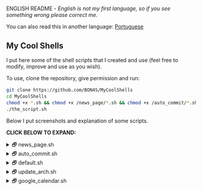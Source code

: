 #

ENGLISH README - _English is not my first language, so if you see something wrong please correct me._

You can also read this in another language: [Portuguese](readme.pt-BR.md)

## My Cool Shells

I put here some of the shell scripts that I created and use (feel free to modify, improve and use as you wish).

To use, clone the repository, give permission and run:

```bash
git clone https://github.com/BON4S/MyCoolShells
cd MyCoolShells
chmod +x *.sh && chmod +x /news_page/*.sh && chmod +x /auto_commit/*.sh
./the_script.sh
```

Below I put screenshots and explanation of some scripts.

**CLICK BELOW TO EXPAND:**

<details>

<summary>🗗 news_page.sh</summary>

## _FILE: news_page.sh_

This script extracts news from various websites and creates a lightweight and practical html document.

The script also shows Twitter posts, GitHub feeds, YouTube feeds, currency quotes, weather and custom shell script outputs.

NEWS PAGE DARK THEME (running on [my Firefox theme](https://addons.mozilla.org/en-US/firefox/addon/focus-and-darkness/))

![news_page_image](screenshots/screenshot-news-dark.gif)

USAGE:

Insert your favorite news links (rss) in the settings file "**news_settings➜default.sh**" and run the script. You can run the script without parameters, or you can specify a custom settings file, as in the examples below:

```bash
# Without parameters:
./news_page.sh

# Specifying the settings file:
./news_page.sh -s news_settings➜Los_Angeles.sh
```

_news_page.html_ will be generated.

DEPENDENCIES:

- To use the Twitter function it is necessary to install: [pup](https://github.com/ericchiang/pup) (a HTML parser).

```bash
# Arch users (yay):
yay -S pup

# Users from other distros: Download the zipped executable from the link below and unzip it to the '/bin' folder.
# https://github.com/EricChiang/pup/releases/tag/v0.4.0
```

- To use the currency function it is necessary to install: [weather](http://fungi.yuggoth.org/weather/)

```bash
# Arch users (yay):
yay -S weather

# Debian and Ubuntu users:
sudo apt-get install weather-util
```

TIP 1:

If you use Firefox, install my extension to get feed links easily: [Kill and More](https://github.com/BON4S/KillAndMore)

TIP 2:

You can schedule the script to run every 12 hours by editing cron with the command:

```bash
export VISUAL=nano; crontab -e
```

and inside the edition insert a line like this:

```txt
0 */12 * * * /home/your_username/scripts_folder/news_page/news_page.sh -s news_settings➜Los_Angeles.sh
```

TIP 3:

You can get the main feed from your GitHub, to do this go to the homepage and copy the link where it says "Subscribe to your news feed". And put in your configuration file something like:

```text
feed2 "GitHub Main Feed" "https://github.com/BON4S.private.atom?token=QWERTYQWERTYQWERTY" "8"
```

In addition to the main feed you can also get project commits, as in the image below:

![news_page_image](screenshots/screenshot-news-github.gif)

</details>

<details>

<summary>🗗 auto_commit.sh</summary>

## _FILE: auto_commit.sh_

The "auto_commit.sh" is a script that checks for changes in certain files through an md5 check. And when the change exists, the script sends the file, with a custom commit, to your repository on GitHub. I use this script to create automatic backups of [my dotfiles](https://github.com/BON4S/Dotfiles) (settings files). The script is also able to pick up files around the computer and keep an updated copy of them in a single folder. Everything in a simple and practical way.

USAGE

Edit the configuration file (auto_commit_config➜default.sh) and run the script:

```bash
./auto_commit.sh
```

With the "-s" parameter you can also specify a customized configuration file:

```bash
./auto_commit.sh -s auto_commit_config➜mysettings.sh
```

Important: It is necessary to create an [SSH Key from GitHub](https://help.github.com/en/github/authenticating-to-github/generating-a-new-ssh-key-and-adding-it-to-the-ssh-agent) on the machine so the script doesn't need a password.

SCHEDULE

Schedule the script to run every 12 hours. To do this, edit your distro's cron with the commands below:

```bash
# to open the cron edition:
export VISUAL=nano; crontab -e

# and insert a line like this:
0 */12 * * * /home/your_username/scripts_folder/auto_commit/auto_commit.sh
```

</details>

<details>

<summary>🗗 default.sh</summary>

## _FILE: default.sh_

This is a basic code that I created to be used in all shell scripts as a common code. This is useful to stylize texts, and to create menus quickly.

To use this, import default.sh at the beginning of your script code:

```bash
source "default.sh"
```

**_TEXT STYLIZER FEATURE_**

Without default.sh:

```bash
echo -ne "\e[1m\e[97m SCRIPT NAME \e[2m\e[37m\e[7m teste.sh \e[49m"

echo -e "\e[34m I'm blue,\e[33m I'm yellow,\e[32m I'm green."

echo -e "\e[107m\e[1m\e[31m Bold Red Text on White Background "
```

With default.sh:

```bash
title "SCRIPT NAME"

echo -e "$blue I'm blue,$yellow I'm yellow,$green I'm green."

echo -e "$bg_white$bold$red Bold Red Text on White Background "
```

![default.sh_text_image](screenshots/screenshot-text.png)

Both examples print exactly the same result.

_See other color and style options inside the file default.sh._

**_MENU CREATOR FEATURE_**

With default.sh we can create menus from functions with the **_fmenu_** and **_fmenu2_** commands, or from lists with the **_lmenu_** and **_lmenu2_** commands. See the examples below:

FUNCTION MENU

fmenu - Create menus from functions. To do this, simply create functions ending with "/menu":

```bash
The_menu_item/menu() {
  #commands
}
Another_item/menu() {
  #commands
}
fmenu
```

Result:

```txt
 1. The menu item
 2. Another item

 Nº
```

LIST MENU

lmenu - Create menus from lists, arrays, files... To do this, just set the list parameter and the action:

```bash
action() {                                  # actions function
  echo "Your choice was: ${list[choice]}"   # the action
}
lmenu "$(ls /sys/class/net)"                # the list
```

Result:

```txt
In this example, your network interfaces will be listed as a menu:

 1. enp0s25
 2. lo
 3. virbr0
 4. virbr0-nic
 5. wlp0s26u1u2
 6. wlp3s0

 Nº
```

LIST AND FUNTION MENUS **2**

**fmenu2** and **lmenu2** do the same things as the previous ones, but they have support for the keyboard.

```text
⇩ down:             next item
⇧ up:               previous item
⇨ right or space:   choose the option
⇦ left or q:        quit
```

![default.sh_menu_image](screenshots/screenshot-menu.gif)

</details>

<details>

<summary>🗗 update_arch.sh</summary>

## _FILE: update_arch.sh_

This script is a good way to update the Arch Linux without errors during the process.

![updating_image](screenshots/screenshot-updating.gif)

Usage:

```bash
./update_arch.sh
```

When we run the script it does the following sequence:

- Shows the latest Arch update news with the 'newsboat';
- Update antivirus - the unofficial ClamAV signatures;
- Clear Yay and Pacman's cache;
- Update mirrorlist with the 'reflector';
- Update repository keys;
- Update Arch official repository;
- Update the Flatpak;
- Update the Snap;
- Update the Arch User Repository (AUR);
- Update the pkgfile data;
- And finally, ask if you want to restart the system.

Dependencies: newsboat; ClamAV; unofficial ClamAV signatures script; Yay; reflector; Flatpak; Snap; pkgfile.

</details>

<details>

<summary>🗗 google_calendar.sh</summary>

## _FILE: google_calendar.sh_

This little script captures data from my Google Calendar via gcalcli.

I use it to print, with a simple and discreet result, my appointments on the desktop. I use Conky to show.

![gcalendar_image](screenshots/screenshot-calendar.png)

Usage:

```bash
./google_calendar.sh
```

To use this script it is necessary to install and configure gcalcli (activate the Google API).

</details>
